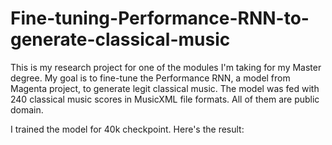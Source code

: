 # Fine-tuning-Performance-RNN-to-generate-classical-music

This is my research project for one of the modules I'm taking for my Master degree.
My goal is to fine-tune the Performance RNN, a model from Magenta project, to generate legit classical music. 
The model was fed with 240 classical music scores in MusicXML file formats. All of them are public domain.

I trained the model for 40k checkpoint. 
Here's the result:


